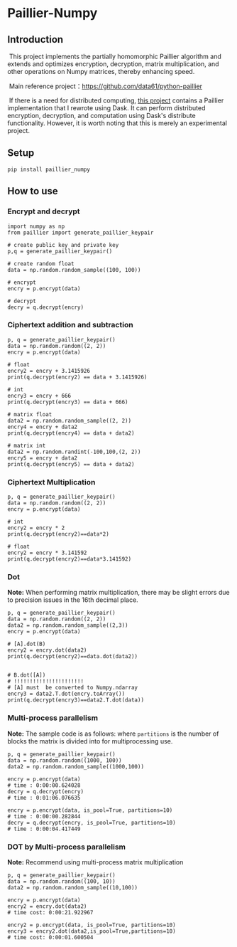 # Paillier-Numpy

## Introduction

​	This project implements the partially homomorphic Paillier algorithm and extends and optimizes encryption, decryption, matrix multiplication, and other operations on Numpy matrices, thereby enhancing speed.

​	Main reference project：https://github.com/data61/python-paillier

​	If there is a need for distributed computing, [this project](https://github.com/Galloroc1/Icaro) contains a Paillier implementation that I rewrote using Dask. It can perform distributed encryption, decryption, and computation using Dask's distribute functionality. However, it is worth noting that this is merely an experimental project.

## Setup

```
pip install paillier_numpy
```

## How to use

### Encrypt and decrypt

```
import numpy as np
from paillier import generate_paillier_keypair

# create public key and private key
p,q = generate_paillier_keypair()

# create random float
data = np.random.random_sample((100, 100))

# encrypt
encry = p.encrypt(data)

# decrypt
decry = q.decrypt(encry)

```



### Ciphertext addition and subtraction

```
p, q = generate_paillier_keypair()
data = np.random.random((2, 2))
encry = p.encrypt(data)

# float
encry2 = encry + 3.1415926
print(q.decrypt(encry2) == data + 3.1415926)

# int
encry3 = encry + 666
print(q.decrypt(encry3) == data + 666)

# matrix float
data2 = np.random.random_sample((2, 2))
encry4 = encry + data2
print(q.decrypt(encry4) == data + data2)

# matrix int
data2 = np.random.randint(-100,100,(2, 2))
encry5 = encry + data2
print(q.decrypt(encry5) == data + data2)
```

### Ciphertext Multiplication

```
p, q = generate_paillier_keypair()
data = np.random.random((2, 2))
encry = p.encrypt(data)

# int
encry2 = encry * 2
print(q.decrypt(encry2)==data*2)

# float
encry2 = encry * 3.141592
print(q.decrypt(encry2)==data*3.141592)
```



### Dot

**Note:** When performing matrix multiplication, there may be slight errors due to precision issues in the 16th decimal place.

```
p, q = generate_paillier_keypair()
data = np.random.random((2, 2))
data2 = np.random.random_sample((2,3))
encry = p.encrypt(data)

# [A].dot(B)
encry2 = encry.dot(data2)
print(q.decrypt(encry2)==data.dot(data2))


# B.dot([A])
# !!!!!!!!!!!!!!!!!!!!!!
# [A] must  be converted to Numpy.ndarray
encry3 = data2.T.dot(encry.toArray())
print(q.decrypt(encry3)==data2.T.dot(data))
```



### Multi-process parallelism

**Note:** The sample code is as follows: where `partitions` is the number of blocks the matrix is divided into for multiprocessing use.

```
p, q = generate_paillier_keypair()
data = np.random.random((1000, 100))
data2 = np.random.random_sample((1000,100))

encry = p.encrypt(data)
# time : 0:00:00.624028
decry = q.decrypt(encry)
# time : 0:01:06.076635

encry = p.encrypt(data, is_pool=True, partitions=10)
# time : 0:00:00.282844
decry = q.decrypt(encry, is_pool=True, partitions=10)
# time : 0:00:04.417449
```

### DOT by Multi-process parallelism

**Note:** Recommend using multi-process matrix multiplication

```
p, q = generate_paillier_keypair()
data = np.random.random((100, 10))
data2 = np.random.random_sample((10,100))

encry = p.encrypt(data)
encry2 = encry.dot(data2)
# time cost: 0:00:21.922967

encry2 = p.encrypt(data, is_pool=True, partitions=10)
encry3 = encry2.dot(data2,is_pool=True,partitions=10)
# time cost: 0:00:01.600504
```

